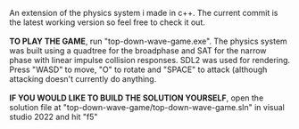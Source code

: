 An extension of the physics system i made in c++.
The current commit is the latest working version so feel free to check it out.<br /><br />
**TO PLAY THE GAME**, run "top-down-wave-game.exe".
The physics system was built using a quadtree for the broadphase and SAT for the narrow phase with linear impulse collision responses. SDL2 was used for rendering. 
Press "WASD" to move, "O" to rotate and "SPACE" to attack (although attacking doesn't currently do anything.<br /><br />
**IF YOU WOULD LIKE TO BUILD THE SOLUTION YOURSELF**, open the solution file at "top-down-wave-game/top-down-wave-game.sln" in visual studio 2022 and hit "f5"
